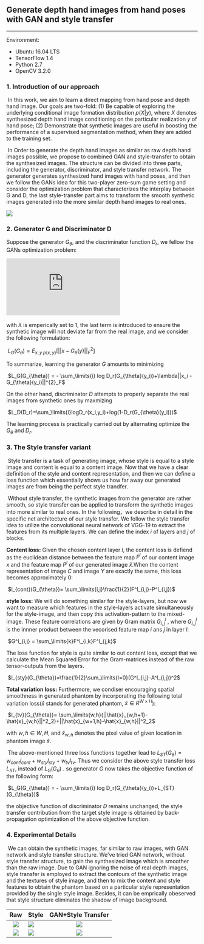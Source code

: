 ## Generate depth hand images from hand poses with GAN and style transfer
___

Environment:

- Ubuntu 16.04 LTS
- TensorFlow 1.4
- Python 2.7
- OpenCV 3.2.0

### 1. Introduction of our approach

​	In this work, we aim to learn a direct mapping from hand pose and depth hand image. Our goals are two-fold: (1) Be capable of exploring the underlying conditional image formation distribution $p(X|y)$, where $X$ denotes synthesized depth hand image conditioning on the particular realization $y$ of hand pose; (2) Demonstrate that synthetic images are useful in boosting the performance of a supervised segmentation method, when they are added to the training set. 

​	In Order to generate the depth hand images as similar as raw depth hand images possible, we propose to combined GAN and style-transfer to obtain the synthesized images.  The structure can be divided into three parts, including the generator, discriminator, and style transfer network. The generator generates synthesized hand images with hand poses, and then we follow the GANs idea for this two-player zero-sum game setting and consider the optimization problem that characterizes the interplay between G and D, the last style-transfer part aims to transform the smooth synthetic images generated into the more similar depth hand images to real ones.

![](http://ww1.sinaimg.cn/large/b4c0024fgy1fsxrhkd0s3j21y51ao40b.jpg)

### 2. Generator G and Discriminator D

Suppose the generator $G_{\theta}$, and the discriminator function $D_{r}$, we fellow the GANs optimization problem:

​![](https://latex.codecogs.com/gif.latex?%24%5Cmin%20%5Cmax%20L%28%7B%7BG%7D_%7B%5Ctheta%20%7D%7D%2C%7B%7BD%7D_%7Br%7D%7D%29%3D%7B%7BE%7D_%7Bx%2Cy%5Ctext%7B%20%7D%5C%21%5C%21%5Ctilde%7B%5C%20%7D%5C%21%5C%21%5Ctext%7B%20p%28x%2Cy%29%7D%7D%7D%5B%5Clog%20%7B%7BD%7D_%7Br%7D%7D%28x%2Cy%29%5D&plus;%7B%7BE%7D_%7By%5Ctilde%7B%5C%20%7Dp%28y%29%7D%7D%5B%5Clog%20%281-%7B%7BD%7D_%7Br%7D%7D%28%7B%7BG%7D_%7B%5Ctheta%20%7D%7D%28y%29%29%29%5D%20&plus;%20%5Clambda%20L_%7BG%7D%28G_%7B%5Ctheta%7D%29%24)


with $\lambda$ is emperically set to 1, the last term is introduced to ensure the synthetic image will not deviate far from the real image, and we consider the following formulation:

​                $L_{G}(G_{\theta}) = E_{x,y~p(x,y)}[||x-G_{\theta}(y)||^{2}_{F}]$

To summarize, learning the generator $G$ amounts to minimizing

​               $L_G(G_{\theta}) = - \sum_\limits{i} log D_r(G_{\theta}(y_i))+\lambda||x_i - G_{\theta}(y_i)||^{2}_F$

On the other hand, discriminator $D$ attempts to properly separate the real images from synthetic ones by maxmizing

​               $L_D(D_r)=\sum_\limits{i}logD_r(x_i,y_i)+log(1-D_r(G_{\theta}(y_i)))$

The learning process is practically carried out by alternating optimize the $G_{\theta}$ and $D_r$.

### 3. The Style transfer variant

​	Style transfer is a task of generating image, whose style is equal to a style image and content is equal to a content image. Now that we have a clear definition of the style and content representation, and then we can define a loss function which essentially shows us how far away our generated images are from being the perfect style trandfer.

​	Without style transfer, the synthetic images from the generator are rather smooth, so style transfer can be applied to transform the synthetic images into more similar to real ones. In the following，we describe in detail in the specific net architecture of our style transfer. We follow the style transfer idea to utilize the convolutional neural network of VGG-19 to extract the features from its multiple layers.  We can define the index $i$ of layers and $j$ of blocks.

**Content loss:** Given the chosen content layer $l$, the content loss is defiend as the euclidean distance between the feature map $F^l$ of our content image $x$ and the feature map $P^l$ of our generated image $\hat{x}$.When the content representation of image $C$ and image $Y$ are exactly the same, this loss becomes approximately 0:

​	      $l_{cont}(G_{\theta})= \sum_\limits{i,j}\frac{1}{2}(F^l_{i,j}-P^l_{i,j})$

**style loss:** We will do something similar for the style-layers, but now we want to measure which features in the style-layers activate simultaneously for the style-image, and then copy this activation-pattern to the mixed-image. These feature correlations are given by Gram matrix $G^l_{i,j}$ , where $G^l_{i,j}$ is the innner product between the vecorised feature map $i$ ans $j$ in layer $l$:

​	     $G^l_{i,j} = \sum_\limits{k}F^l_{i,k}F^l_{j,k}$

The loss function for style is quite similar to out content loss, except that we calculate the Mean Squared Error for the Gram-matrices instead of the raw tensor-outputs from the layers.

​             $l_{sty}(G_{\theta})=\frac{1}{2}\sum_\limits{l=0}(G^l_{i,j}-A^l_{i,j})^2$

**Total variation loss:** Furthermore, we condiser encouraging spatial smoothness in generated phantom by incorporating the following total variation loss($\hat{x}$ stands for generated phantom, $\hat{x} \in R^{W \times H}$):

​              $l_{tv}(G_{\theta})= \sum_\limits{w,h}(||\hat{x}_{w,h+1}-\hat{x}_{w,h}||^2_2)+||\hat{x}_{w+1,h}-\hat{x}_{w,h}||^2_2$

with $w,h \in W,H$, and $\hat{x}_{w,h}$ denotes the pixel value of  given location in phantom image $\hat{x}$.

​	The above-mentioned three loss functions together lead to $L_{ST}(G_{\theta})=w_{cont}l_{cont}+w_{sty}l_{sty}+w_{tv}l_{tv}$. Thus we consider the above style transfer loss $L_{ST}$, instead of $L_{G}(G_{\theta})$ . so generator $G$ now takes the objective function of the following form:

​               $L_G(G_{\theta}) = - \sum_\limits{i} log D_r(G_{\theta}(y_i))+L_{ST}(G_{\theta})$

the objective function of discriminator $D$ remains unchanged, the style transfer contribution from the target style image is obtained by back-propagation optimization of the above objective function.

### 4. Experimental Details

​	We can obtain the synthetic images, far similar to raw images, with GAN network and style transfer structure. We've tried GAN network, without style transfer structure, to gain the synthesized image which is smoother than the raw image. Due to GAN ignoring the noise of real depth images, style transfer is employed to extract the contours of the synthetic image and the textures of style image, and then to mix the content and style features to obtain the phantom based on a particular style representation provided by the single style image. Besides, it can be  emprically obeserved that style structure eliminates the shadow of image background. 



|                             Raw                              | Style                                                        |                      GAN+Style Transfer                      |
| :----------------------------------------------------------: | ------------------------------------------------------------ | :----------------------------------------------------------: |
| ![](http://ww1.sinaimg.cn/large/b4c0024fgy1ft13cf47zyj20hs0dc0t1.jpg) | ![](http://ww1.sinaimg.cn/large/b4c0024fgy1ft13sksy1lj203k03kgle.jpg) | ![](http://ww1.sinaimg.cn/large/b4c0024fgy1ft13bveja3j20hs0dcq3s.jpg) |
| ![](http://ww1.sinaimg.cn/large/b4c0024fgy1ft13clcrzmj20hs0dcmxe.jpg) | ![](http://ww1.sinaimg.cn/large/b4c0024fgy1ft13sksy1lj203k03kgle.jpg) | ![](http://ww1.sinaimg.cn/large/b4c0024fgy1ft13c67thgj20hs0dcjs9.jpg) |


























